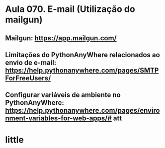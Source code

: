 # Aula 070. E-mail (Utilização do mailgun)
## Mailgun: https://app.mailgun.com/
## Limitações do PythonAnyWhere relacionados ao envio de e-mail: https://help.pythonanywhere.com/pages/SMTPForFreeUsers/
## Configurar variáveis de ambiente no PythonAnyWhere: https://help.pythonanywhere.com/pages/environment-variables-for-web-apps/# att
# little

